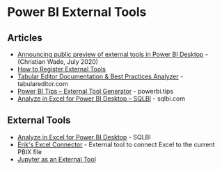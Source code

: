 # Power BI External Tools

## Articles
* [Announcing public preview of external tools in Power BI Desktop](https://powerbi.microsoft.com/en-us/blog/announcing-public-preview-of-external-tools-in-power-bi-desktop/) - (Christian Wade, July 2020)
* [How to Register External Tools](https://docs.microsoft.com/en-us/power-bi/transform-model/desktop-external-tools)
* [Tabular Editor Documentation & Best Practices Analyzer](https://docs.tabulareditor.com/) - tabulareditor.com
* [Power BI Tips – External Tool Generator](https://powerbi.tips/tools/) - powerbi.tips
* [Analyze in Excel for Power BI Desktop – SQLBI](https://www.sqlbi.com/tools/analyze-in-excel-for-power-bi-desktop/) - sqlbi.com


## External Tools
* [Analyze in Excel for Power BI Desktop](https://www.sqlbi.com/tools/analyze-in-excel-for-power-bi-desktop/) - SQLBI
* [Erik's Excel Connector](https://eriksvensen.wordpress.com/2020/07/27/powerbi-external-tool-to-connect-excel-to-the-current-pbix-file/) - External tool to connect Excel to the current PBIX file
* [Jupyter as an External Tool](https://medium.com/@dataveld/jupyter-as-an-external-tool-for-power-bi-desktop-python-part-4-dataveld-852bebd50a93)
